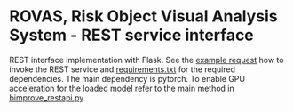 # ROVAS, Risk Object Visual Analysis System - REST service interface
REST interface implementation with Flask. See the [example request](https://github.com/superdupercodez/bimprove_rdc/blob/bf57c3ce8f1c671f163d3249590604edfc5d9c30/bimprove_rest/bimprove_example_request.py) how to invoke the REST service and [requirements.txt](https://github.com/superdupercodez/bimprove_rdc/blob/bf57c3ce8f1c671f163d3249590604edfc5d9c30/requirements.txt) for the required dependencies. The main dependency is pytorch. To enable GPU acceleration for the loaded model refer to the main method in [bimprove_restapi.py](https://github.com/superdupercodez/bimprove_rdc/blob/bf57c3ce8f1c671f163d3249590604edfc5d9c30/bimprove_rest/bimprove_restapi.py).
